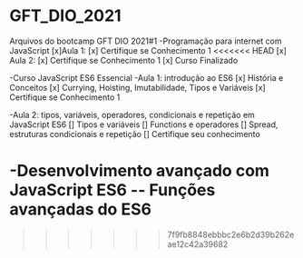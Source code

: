 # GFT_DIO_2021
Arquivos do bootcamp GFT DIO 2021#1
-Programação para internet com JavaScript
[x]Aula 1: 
[x] Certifique se Conhecimento 1
<<<<<<< HEAD
[x] Aula 2: 
[x] Certifique se Conhecimento 1
[x] Curso Finalizado

-Curso JavaScript ES6 Essencial
-Aula 1: introdução ao ES6
[x] História e Conceitos
[x] Currying, Hoisting, Imutabilidade, Tipos e Variáveis
[x] Certifique se Conhecimento 1

-Aula 2: tipos, variáveis, operadores, condicionais e repetição em JavaScript ES6
[] Tipos e variáveis
[] Functions e operadores
[] Spread, estruturas condicionais e repetição
[] Certifique seu conhecimento


-Desenvolvimento avançado com JavaScript ES6
-- Funções avançadas do ES6
=======

>>>>>>> 7f9fb8848ebbbc2e6b2d39b262eae12c42a39682
